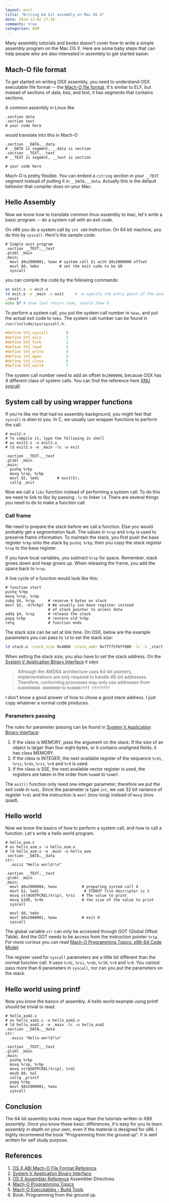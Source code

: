 ```yaml
---
layout: post
title: "Writing 64 bit assembly on Mac OS X"
date: 2014-12-02 17:18
comments: true
categories: ASM
---
```



Many assembly tutorials and books doesn't cover
how to write a simple assembly program on the Mac OS X.
Here are some baby steps that can help people who
are also interested in assembly to get started
easier.

<!--more-->

## Mach-O file format

To get started on writing OSX assembly, you need to
understand OSX executable file format -- the [Mach-O
file format][mach-o]. It's similar to ELF, but instead
of sections of data, bss, and text, it has segments that
contains sections.

A common assembly in Linux like

```gas
.section data
.section text
# your code here
```

would translate into this in Mach-O

```gas
.section __DATA,__data
# __DATA is segment, __data is section
.section __TEXT,__text
# __TEXT is segment, __text is section

# your code here
```

Mach-O is pretty flexible. You can embed a
`cstring` section in your `__TEXT` segment instead
of putting it in `__DATA,__data`. Actually this is
the default behavior that compiler does on your Mac.

## Hello Assembly

Now we know how to translate common linux assembly
to mac, let's write a basic program -- do a system call
with an exit code.

On x86 you do a system call by `int x80` instruction. On
64 bit machine, you do this by `syscall`. Here's the sample
code:

```gas
# Simple exit program
.section __TEXT,__text
.globl _main
_main:
  movl $0x2000001, %eax # system call $1 with $0x2000000 offset
  movl $0, %ebx         # set the exit code to be $0
  syscall
```

you can compile the code by the following commands:

```bash
as exit.s -o exit.o
ld exit.o -e _main -o exit     # -e specify the entry point of the executable
./exit
echo $? # show last return code, should show 0
```

To perform a system call, you put the system call number in
`%eax`, and put the actual exit code to `%ebx`. The system
call number can be found in `/usr/include/sys/syscall.h`.

```c
#define	SYS_syscall        0
#define	SYS_exit           1
#define	SYS_fork           2
#define	SYS_read           3
#define	SYS_write          4
#define	SYS_open           5
#define	SYS_close          6
#define	SYS_wait4          7
```

The system call number need to add an offset `0x2000000`, because
OSX has 4 different class of system calls. You can find the reference
here [XNU syscall][xnu].

[xnu]: http://www.opensource.apple.com/source/xnu/xnu-1699.26.8/osfmk/mach/i386/syscall_sw.h

## System call by using wrapper functions

If you're like me that had no assembly background, you might
feel that `syscall` is alien to you. In C, we usually use
wrapper functions to perform the call:

```gas
# exit2.s
# To compile it, type the following in shell
# as exit2.s -o exit2.o
# ld exit2.o -e _main -lc -o exit

.section __TEXT,__text
.globl _main
_main:
  pushq %rbp
  movq %rsp, %rbp
  movl $5, %edi        # exit(5);
  callq _exit
```

Now we call a `libc` function instead of performing a system
call. To do this we need to link to libc by passing `-lc`
to linker `ld`. There are several things you need to do
to make a function call. 

### Call frame

We need to prepare the stack before we call a function. Else
you would probably get a segmentation fault.
The values in `%rsp` and `%rbp` is used to preserve frame information.
To maintain the stack, you first push the base register `%rbp`
onto the stack by `pushq %rbp`;
then you copy the stack register `%rsp` to the base register.
 
If you have local variables, you subtract `%rsp` for space.
Remember, stack grows down and heap grows up.
When releasing the frame, you add the space back to `%rsp`.

A live cycle of a function would look like this:

```gas
# function start
pushq %rbp
movq %rsp, %rbp
subq $4, %rsp      # reserve 4 bytes on stack
movl $5, -4(%rbp)  # We usually use base register instead
                   # of stack pointer to access data
addq $4, %rsp      # release the stack
popq %rbp          # restore old %rbp
retq               # function ends
```

The stack size can be set at link time. On OSX, below are the
example parameters you can pass to `ld` to set the stack size:

```bash
ld stack.o -stack_size 0x4000 -stack_addr 0x7fff5fbff000 -lc -e _start -o stack
```

When setting the stack size, you also have to set the stack address.
On the [System V Application Binary Interface][abi] it says

> Although the AMD64 architecture uses 64-bit pointers, implementations
> are only required to handle 48-bit addresses. Therefore, conforming processes may only
> use addresses from `0x00000000 00000000` to `0x00007fff ffffffff`




I don't know a good answer of how to chose a good stack address.
I just copy whatever a normal code produces.

### Parameters passing

The rules for parameter passing can be found in [System V
Application Binary Interface][abi]:

1. If the class is MEMORY, pass the argument on the stack.
If the size of an object is larger than four eight bytes, or
it contains unaligned fields, it has class MEMORY.
2. If the class is INTEGER, the next available register of the sequence `%rdi`,
`%rsi`, `%rdx`, `%rcx`, `%r8` and `%r9` is used.
3. If the class is SSE, the next available vector register is used, the registers
are taken in the order from `%xmm0` to `%xmm7`.

The `exit()` function only need one integer parameter, therefore we put
the exit code in `%edi`. Since the parameter is type `int`, we use 32 bit
variance of register `%rdi` and the instruction is `movl` (mov long) instead
of `movq` (mov quad).

## Hello world

Now we know the basics of how to perform
a system call, and how to call a function.
Let's write a hello world program.

```gas
# hello_asm.s
# as hello_asm.s -o hello_asm.o
# ld hello_asm.o -e _main -o hello_asm
.section __DATA,__data
str:
  .asciz "Hello world!\n"

.section __TEXT,__text
.globl _main
_main:
  movl $0x2000004, %eax           # preparing system call 4
  movl $1, %edi                    # STDOUT file descriptor is 1
  movq str@GOTPCREL(%rip), %rsi   # The value to print
  movq $100, %rdx                 # the size of the value to print
  syscall

  movl $0, %ebx
  movl $0x2000001, %eax           # exit 0
  syscall
```

The global variable `str` can only be accessed through GOT
(Global Offset Table). And the GOT needs to be access from
the instruction pointer `%rip`. For more curious you can
read [Mach-O Programming Topics: x86-64 Code Model][].

The register used for `syscall` parameters are a little
bit different than the normal function call.
It uses `%rdi`, `%rsi`, `%rdx`, `%r10`, `%r8` and `%r9`.
You cannot pass more than 6 parameters in `syscall`, nor
can you put the parameters on the stack.

## Hello world using printf

Now you know the basics of assembly. A hello world
example using printf should be trivial to read:

```gas
# hello_asm2.s
# as hello_asm2.s -o hello_asm2.o
# ld hello_asm2.o -e _main -lc -o hello_asm2
.section __DATA,__data
str:
  .asciz "Hello world!\n"

.section __TEXT,__text
.globl _main
_main:
  pushq %rbp
  movq %rsp, %rbp
  movq str@GOTPCREL(%rip), %rdi
  movb $0, %al 
  callq _printf
  popq %rbp
  movl $0x2000001, %eax
  syscall
```

## Conclusion

The 64 bit assembly looks more vague than the tutorials
written in X86 assembly. Once you know these basic differences,
it's easy for you to learn assembly in depth on your own,
even if the material is designed for x86. I highly recommend
the book "Programming from the ground up". It is well written
for self study purpose.

## References

1. [OS X ABI Mach-O File Format Reference][mach-o]
2. [System V Application Binary Interface][abi]
3. [OS X Assembler Reference][] Assembler Directives
4. [Mach-O Programming Topics][]
5. [Mach-O Executables - Build Tools][]
6. Book: Programming from the ground up.

[Mach-O Programming Topics: x86-64 Code Model]: https://developer.apple.com/library/mac/documentation/DeveloperTools/Conceptual/MachOTopics/1-Articles/x86_64_code.html

[mach-o]: https://developer.apple.com/library/mac/documentation/DeveloperTools/Conceptual/MachORuntime/index.html

[abi]: http://www.x86-64.org/documentation/abi.pdf

[OS X Assembler Reference]: https://developer.apple.com/library/mac/documentation/DeveloperTools/Reference/Assembler/000-Introduction/introduction.html#//apple_ref/doc/uid/TP30000851-CH211-SW1

[Mach-O Programming Topics]: https://developer.apple.com/library/mac/documentation/DeveloperTools/Conceptual/MachOTopics/0-Introduction/introduction.html#//apple_ref/doc/uid/TP40001827-SW1

[Mach-O Executables - Build Tools]: http://www.objc.io/issue-6/mach-o-executables.html

